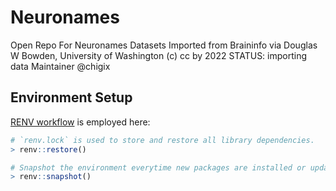 Neuronames
================

Open Repo For Neuronames Datasets Imported from Braininfo via Douglas W
Bowden, University of Washington (c) cc by 2022 STATUS: importing data
Maintainer @chigix

## Environment Setup

[RENV
workflow](https://rstudio.github.io/renv/articles/renv.html#workflow-1)
is employed here:

``` r
# `renv.lock` is used to store and restore all library dependencies.
> renv::restore()

# Snapshot the environment everytime new packages are installed or updated.
> renv::snapshot()
```

